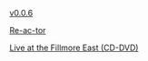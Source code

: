 [v0.0.6](https://github.com/littleflute/Neil-Young/edit/master/README.md)

[Re-ac-tor](https://littleflute.github.io/Neil-Young/Neil%20Young%20&%20Crazy%20Horse/Re-ac-tor/)

[Live at the Fillmore East (CD-DVD)](Neil%20Young%20%26%20Crazy%20Horse/Live%20at%20the%20Fillmore%20East%20%5BCD-DVD%5D)

